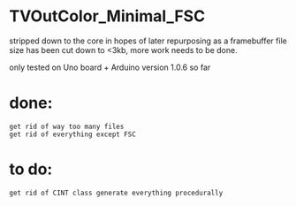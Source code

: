 # TVOutColor_Minimal_FSC

stripped down to the core in hopes of later repurposing as a framebuffer
file size has been cut down to <3kb, more work needs to be done.

only tested on Uno board + Arduino version 1.0.6 so far

# done:
    get rid of way too many files
    get rid of everything except FSC

# to do:
    get rid of CINT class generate everything procedurally

